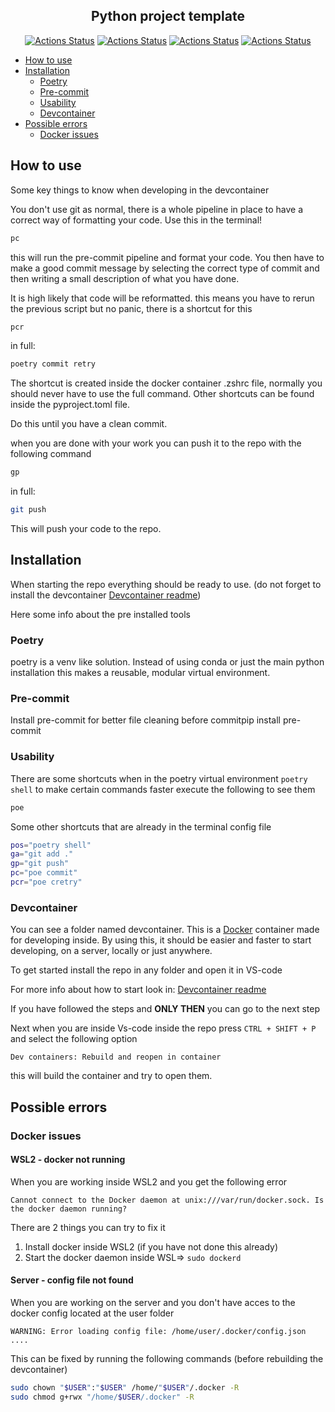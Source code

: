 <h2 align="center">Python project template</h2>

<p align="center">
<a href="https://github.com/SmartTechAIResearch/template-python-project/actions/workflows/pre-commit.yaml"><img alt="Actions Status" src="https://github.com/SmartTechAIResearch/template-python-project/actions/workflows/pre-commit.yaml/badge.svg"></a>
<a href="https://github.com/SmartTechAIResearch/template-python-project/actions/workflows/version.yaml"><img alt="Actions Status" src="https://github.com/SmartTechAIResearch/template-python-project/blob/gh-pages/version.svg"></a>
<a href="https://github.com/SmartTechAIResearch/template-python-project/actions/workflows/version.yaml"><img alt="Actions Status" src="https://github.com/SmartTechAIResearch/template-python-project/blob/gh-pages/date.svg"></a>
<a href="https://github.com/SmartTechAIResearch/template-python-project/actions/workflows/version.yaml"><img alt="Actions Status" src="https://github.com/SmartTechAIResearch/template-python-project/blob/gh-pages/language.svg"></a>

</p>

-   [How to use](#how-to-use)
-   [Installation](#installation)
    -   [Poetry](#poetry)
    -   [Pre-commit](#pre-commit)
    -   [Usability](#usability)
    -   [Devcontainer](#devcontainer)
-   [Possible errors](#possible-errors)
    -   [Docker issues](#docker-issues)

## How to use

Some key things to know when developing in the devcontainer

You don't use git as normal, there is a whole pipeline in place to have a correct way of formatting your code. Use this in the terminal!

```bash
pc
```

this will run the pre-commit pipeline and format your code.
You then have to make a good commit message by selecting the correct type of commit and then writing a small description of what you have done.

It is high likely that code will be reformatted. this means you have to rerun the previous script but no panic, there is a shortcut for this

```bash
pcr
```

in full:

```bash
poetry commit retry
```

The shortcut is created inside the docker container .zshrc file, normally you should never have to use the full command. Other shortcuts can be found inside the pyproject.toml file.

Do this until you have a clean commit.

when you are done with your work you can push it to the repo with the following command

```bash
gp
```

in full:

```bash
git push
```

This will push your code to the repo.

## Installation

When starting the repo everything should be ready to use. (do not forget to install the devcontainer [Devcontainer readme](.devcontainer/Readme.md))

Here some info about the pre installed tools

### Poetry

poetry is a venv like solution. Instead of using conda or just the main python installation this makes a reusable, modular virtual environment.

### Pre-commit

Install pre-commit for better file cleaning before commitpip install pre-commit

### Usability

There are some shortcuts when in the poetry virtual environment `poetry shell` to make certain commands faster execute the following to see them

```bash
poe
```

Some other shortcuts that are already in the terminal config file

```bash
pos="poetry shell"
ga="git add ."
gp="git push"
pc="poe commit"
pcr="poe cretry"
```

### Devcontainer

You can see a folder named devcontainer. This is a [Docker](https://code.visualstudio.com/docs/devcontainers/containers) container made for developing inside.
By using this, it should be easier and faster to start developing, on a server, locally or just anywhere.

To get started install the repo in any folder and open it in VS-code

For more info about how to start look in: [Devcontainer readme](.devcontainer/Readme.md)

If you have followed the steps and **ONLY THEN** you can go to the next step

Next when you are inside Vs-code inside the repo press `CTRL + SHIFT + P` and select the following option

`Dev containers: Rebuild and reopen in container`

this will build the container and try to open them.

## Possible errors

### Docker issues

#### WSL2 - docker not running

When you are working inside WSL2 and you get the following error

`Cannot connect to the Docker daemon at unix:///var/run/docker.sock. Is the docker daemon running?`

There are 2 things you can try to fix it

1.  Install docker inside WSL2 (if you have not done this already)
2.  Start the docker daemon inside WSL=> `sudo dockerd`

#### Server - config file not found

When you are working on the server and you don't have acces to the docker config located at the user folder

    WARNING: Error loading config file: /home/user/.docker/config.json ....

This can be fixed by running the following commands (before rebuilding the devcontainer)

```bash
sudo chown "$USER":"$USER" /home/"$USER"/.docker -R
sudo chmod g+rwx "/home/$USER/.docker" -R
```
